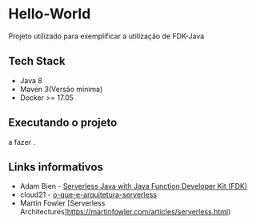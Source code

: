 # Hello-World
Projeto utilizado para exemplificar a utilização de FDK-Java

## Tech Stack
* Java 8
* Maven 3(Versão mínima)
* Docker >= 17.05 

## Executando o projeto

 a fazer .

## Links informativos

* Adam Bien - [Serverless Java with Java Function Developer Kit (FDK)](https://www.youtube.com/watch?v=eWvj8ZVE5To)
* cloud21 -  [o-que-e-arquitetura-serverless](https://cloud21.com.br/computacao-em-nuvem/o-que-e-arquitetura-serverless/)
* Martin Fowler  [Serverless Architectures]https://martinfowler.com/articles/serverless.html)
